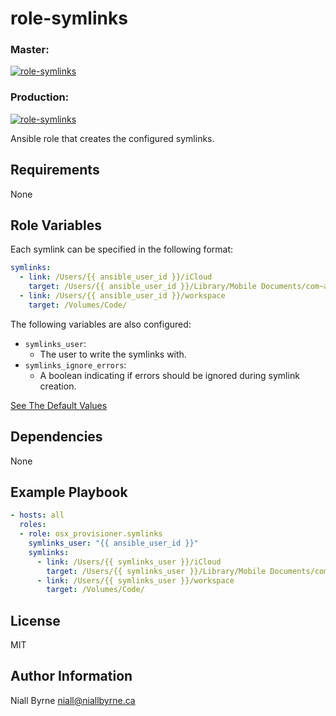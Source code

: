 # role-symlinks

### Master:
[![role-symlinks](https://github.com/osx-provisioner/role-symlinks/actions/workflows/push.yml/badge.svg?branch=master)](https://github.com/osx-provisioner/role-symlinks/actions/workflows/push.yml)

### Production:
[![role-symlinks](https://github.com/osx-provisioner/role-symlinks/actions/workflows/push.yml/badge.svg?branch=production)](https://github.com/osx-provisioner/role-symlinks/actions/workflows/push.yml)

Ansible role that creates the configured symlinks.

Requirements
------------

None


Role Variables
--------------

Each symlink can be specified in the following format:

```yaml
symlinks:
  - link: /Users/{{ ansible_user_id }}/iCloud
    target: /Users/{{ ansible_user_id }}/Library/Mobile Documents/com~apple~CloudDocs
  - link: /Users/{{ ansible_user_id }}/workspace
    target: /Volumes/Code/
```

The following variables are also configured:

- `symlinks_user`:
    - The user to write the symlinks with.
- `symlinks_ignore_errors`:
    - A boolean indicating if errors should be ignored during symlink creation.

[See The Default Values](defaults/main.yml)

Dependencies
------------

None

Example Playbook
----------------

```yaml
- hosts: all
  roles:
  - role: osx_provisioner.symlinks
    symlinks_user: "{{ ansible_user_id }}"
    symlinks:
      - link: /Users/{{ symlinks_user }}/iCloud
        target: /Users/{{ symlinks_user }}/Library/Mobile Documents/com~apple~CloudDocs
      - link: /Users/{{ symlinks_user }}/workspace
        target: /Volumes/Code/
```

License
-------

MIT

Author Information
------------------

Niall Byrne <niall@niallbyrne.ca>
